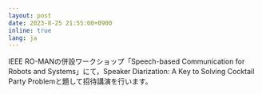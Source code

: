 ```yaml
---
layout: post
date: 2023-8-25 21:55:00+0900
inline: true
lang: ja
---
```


IEEE RO-MANの併設ワークショップ「Speech-based Communication for Robots and Systems」にて，Speaker Diarization: A Key to Solving Cocktail Party Problemと題して招待講演を行います。